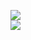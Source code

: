 ![](https://github-readme-stats.vercel.app/api?username=bananadotjpg&show_icons=true&theme=dark) \
![](https://github-readme-stats.vercel.app/api/top-langs/?username=bananadotjpg&theme=dark)
